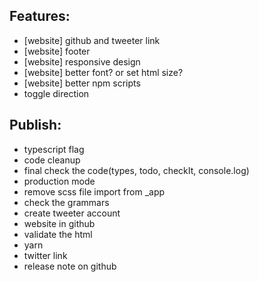  ## Features:
- [website] github and tweeter link
- [website] footer
- [website] responsive design
- [website] better font? or set html size?
- [website] better npm scripts
- toggle direction

## Publish:
- typescript flag
- code cleanup
- final check the code(types, todo, checkIt, console.log)
- production mode
- remove scss file import from _app
- check the grammars
- create tweeter account
- website in github
- validate the html
- yarn
- twitter link
- release note on github